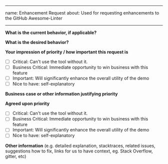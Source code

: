 <!-- markdownlint-disable -->
---
name: Enhancement Request
about: Used for requesting enhancements to the GitHub Awesome-Linter

---


**What is the current behavior, if applicable?**


**What is the desired behavior?**


**Your impression of priority / how important this request is**

- [ ] Critical: Can't use the tool without it.
- [ ] Business Critical: Immediate opportunity to win business with this feature
- [ ] Important: Will significantly enhance the overall utility of the demo
- [ ] Nice to have: self-explanatory

**Business case or other information justifying priority**

**Agreed upon priority**
- [ ] Critical: Can't use the tool without it.
- [ ] Business Critical: Immediate opportunity to win business with this feature
- [ ] Important: Will significantly enhance the overall utility of the demo
- [ ] Nice to have: self-explanatory

**Other information** (e.g. detailed explanation, stacktraces, related issues, suggestions how to fix, links for us to have context, eg. Stack Overflow, gitter, etc)
<!-- markdownlint-restore -->
